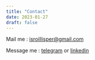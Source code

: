 ```yaml
---
title: "Contact"
date: 2023-01-27
draft: false
---
```


Mail me : isroillisper@gmail.com

Message me : [telegram](https://t.me/isroilmukhitdinov) or [linkedin](https://linkedin.com/in/isroilmukhitdinov)